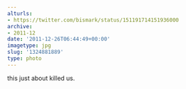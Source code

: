 ```yaml
---
alturls:
- https://twitter.com/bismark/status/151191714151936000
archive:
- 2011-12
date: '2011-12-26T06:44:49+00:00'
imagetype: jpg
slug: '1324881889'
type: photo
---
```


this just about killed us.
